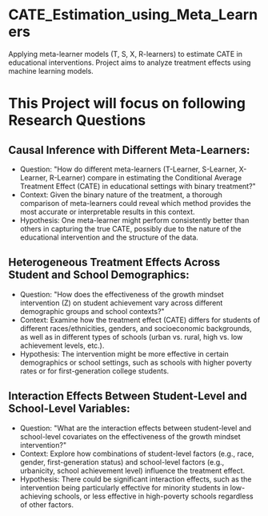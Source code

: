 # CATE_Estimation_using_Meta_Learners
Applying meta-learner models (T, S, X, R-learners) to estimate CATE in educational interventions. Project aims to analyze treatment effects using machine learning models.
# This Project will focus on following Research Questions
## Causal Inference with Different Meta-Learners:
* Question: "How do different meta-learners (T-Learner, S-Learner, X-Learner, R-Learner) compare in estimating the Conditional Average Treatment Effect (CATE) in educational settings with binary treatment?"
* Context: Given the binary nature of the treatment, a thorough comparison of meta-learners could reveal which method provides the most accurate or interpretable results in this context.
* Hypothesis: One meta-learner might perform consistently better than others in capturing the true CATE, possibly due to the nature of the educational intervention and the structure of the data.
## Heterogeneous Treatment Effects Across Student and School Demographics:

* Question: "How does the effectiveness of the growth mindset intervention (Z) on student achievement vary across different demographic groups and school contexts?"
* Context: Examine how the treatment effect (CATE) differs for students of different races/ethnicities, genders, and socioeconomic backgrounds, as well as in different types of schools (urban vs. rural, high vs. low achievement levels, etc.).
* Hypothesis: The intervention might be more effective in certain demographics or school settings, such as schools with higher poverty rates or for first-generation college students.
## Interaction Effects Between Student-Level and School-Level Variables:
* Question: "What are the interaction effects between student-level and school-level covariates on the effectiveness of the growth mindset intervention?"
* Context: Explore how combinations of student-level factors (e.g., race, gender, first-generation status) and school-level factors (e.g., urbanicity, school achievement level) influence the treatment effect.
* Hypothesis: There could be significant interaction effects, such as the intervention being particularly effective for minority students in low-achieving schools, or less effective in high-poverty schools regardless of other factors.
